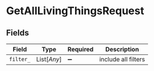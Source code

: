 # GetAllLivingThingsRequest


## Fields

| Field               | Type                | Required            | Description         |
| ------------------- | ------------------- | ------------------- | ------------------- |
| `filter_`           | List[*Any*]         | :heavy_minus_sign:  | include all filters |